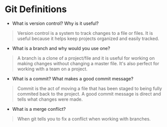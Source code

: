 # Git Definitions



* What is version control?  Why is it useful?
>Version control is a system to track changes to a file or files. It is useful because it helps keep projects organized and easily tracked.
* What is a branch and why would you use one?
>A branch is a clone of a project/file and it is useful for working on making changes without changing a master file. It's also perfect for working with a team on a project.
* What is a commit? What makes a good commit message?
>Commit is the act of moving a file that has been staged to being fully commited back to the project. A good commit message is direct and tells what changes were made.
* What is a merge conflict?
>When git tells you to fix a conflict when working with branches.